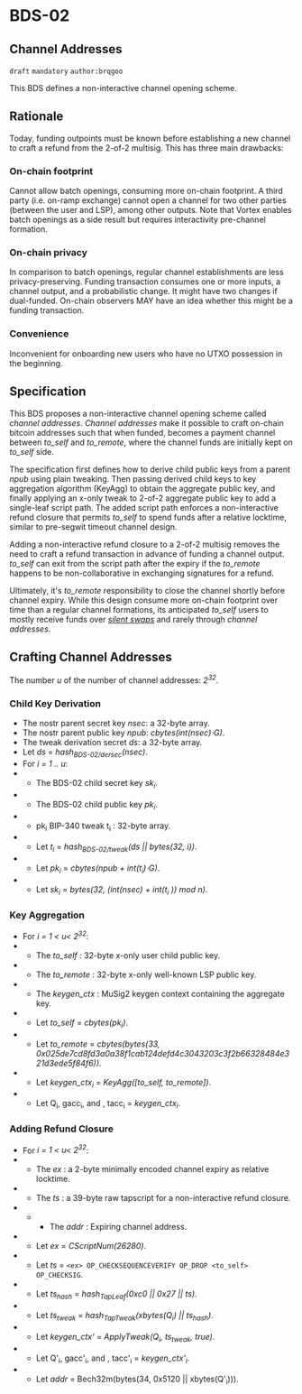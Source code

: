 

BDS-02
======

Channel Addresses
-------------------------------

`draft` `mandatory` `author:brqgoo`

This BDS defines a non-interactive channel opening scheme.

## Rationale

Today, funding outpoints must be known before establishing a new channel to craft a refund from the 2-of-2 multisig. This has three main drawbacks:

### On-chain footprint
Cannot allow batch openings, consuming more on-chain footprint. A third party (i.e. on-ramp exchange) cannot open a channel for two other parties (between the user and LSP), among other outputs. Note that Vortex enables batch openings as a side result but requires interactivity pre-channel formation.

### On-chain privacy
In comparison to batch openings, regular channel establishments are less privacy-preserving. Funding transaction consumes one or more inputs, a channel output, and a probabilistic change. It might have two changes if dual-funded. On-chain observers MAY have an idea whether this might be a funding transaction.

### Convenience
Inconvenient for onboarding new users who have no UTXO possession in the beginning.

## Specification
This BDS proposes a non-interactive channel opening scheme called _channel addresses_. _Channel addresses_ make it possible to craft on-chain bitcoin addresses such that when funded, becomes a payment channel between _to_self_ and _to_remote_, where the channel funds are initially kept on _to_self_ side.

The specification first defines how to derive child public keys from a parent _npub_ using  plain tweaking. Then passing derived child keys to key aggregation algorithm (KeyAgg) to obtain the aggregate public key, and finally applying an x-only tweak to 2-of-2 aggregate public key to add a single-leaf script path. The added script path enforces a non-interactive refund closure that permits _to_self_ to spend funds after a relative locktime, similar to pre-segwit timeout channel design.

Adding a non-interactive refund closure to a 2-of-2 multisig removes the need to craft a refund transaction in advance of funding a channel output. _to_self_ can exit from the script path after the expiry if the _to_remote_ happens to be non-collaborative in exchanging signatures for a refund.

Ultimately, it's _to_remote_ responsibility to close the channel shortly before channel expiry. While this design consume more on-chain footprint over time than a regular channel formations, its anticipated _to_self_ users to mostly receive funds over [_silent swaps_](https://github.com/bits-wallet/specs/blob/main/04.md) and rarely through _channel addresses_.

## Crafting Channel Addresses

 The number  _u_  of the number of channel addresses: _2<sup>32</sup>_.
### Child Key Derivation
 - The nostr parent secret key _nsec_: a 32-byte array.
 - The nostr parent public key _npub_: _cbytes(int(nsec)⋅G)_.
 - The tweak derivation secret  _ds_: a 32-byte array. 
 - Let _ds_ = _hash<sub>BDS-02/dersec</sub>(nsec)_.
 -  For _i = 1 .. u_:
 - - The BDS-02 child secret key _sk<sub>i</sub>_.
 - - The BDS-02 child public key _pk<sub>i</sub>_.
 - - pk<sub>i</sub> BIP-340 tweak t<sub>i</sub> : 32-byte array.
 - - Let _t<sub>i</sub>_ = _hash<sub>BDS-02/tweak</sub>(ds || bytes(32, i))_.
 - - Let _pk<sub>i</sub>_ = _cbytes(npub + int(t<sub>i</sub>)⋅G)_.
 - - Let _sk<sub>i</sub>_ = _bytes(32, (int(nsec) + int(t<sub>i</sub> )) mod n)_.

### Key Aggregation
-  For _i = 1 < u< 2<sup>32</sup>_:
- - The _to_self_ :  32-byte x-only user child public key.
- - The _to_remote_ :  32-byte x-only well-known LSP public key.
- - The _keygen_ctx_ :  MuSig2 keygen context containing the aggregate key.
- - Let _to_self_ = _cbytes(pk<sub>i</sub>)_.
- - Let _to_remote_ = _cbytes(bytes(33, 0x025de7cd8fd3a0a38f1cab124defd4c3043203c3f2b66328484e321d3ede5f84f6))_.
- -  Let _keygen_ctx<sub>i</sub>_ = _KeyAgg([to_self, to_remote])_.
- -  Let Q<sub>i</sub>, gacc<sub>i</sub>, and , tacc<sub>i</sub> = _keygen_ctx<sub>i</sub>_.

### Adding Refund Closure
-  For _i = 1 < u< 2<sup>32</sup>_:
- - The _ex_ :  a 2-byte minimally encoded channel expiry as relative locktime.
- - The _ts_ : a 39-byte raw tapscript for a non-interactive refund closure.
- - - The _addr_ : Expiring channel address.
- - Let  _ex_ = _CScriptNum(26280)_.
- - Let  _ts_ = `<ex> OP_CHECKSEQUENCEVERIFY OP_DROP <to_self> OP_CHECKSIG`.
- - Let _ts<sub>hash</sub>_ = _hash<sub>TapLeaf</sub>(0xc0 || 0x27 || ts)_.
- - Let _ts<sub>tweak</sub>_ = _hash<sub>TapTweak</sub>(xbytes(Q<sub>i</sub>) || ts<sub>hash</sub>)_.
- -  Let _keygen_ctx'_ = _ApplyTweak(Q<sub>i</sub>, ts<sub>tweak</sub>, true)_.
- - Let Q'<sub>i</sub>, gacc'<sub>i</sub>, and , tacc'<sub>i</sub> = _keygen_ctx'<sub>i</sub>_.
- -  Let _addr_ = Bech32m(bytes(34, 0x5120 || xbytes(Q'<sub>i</sub>))).
